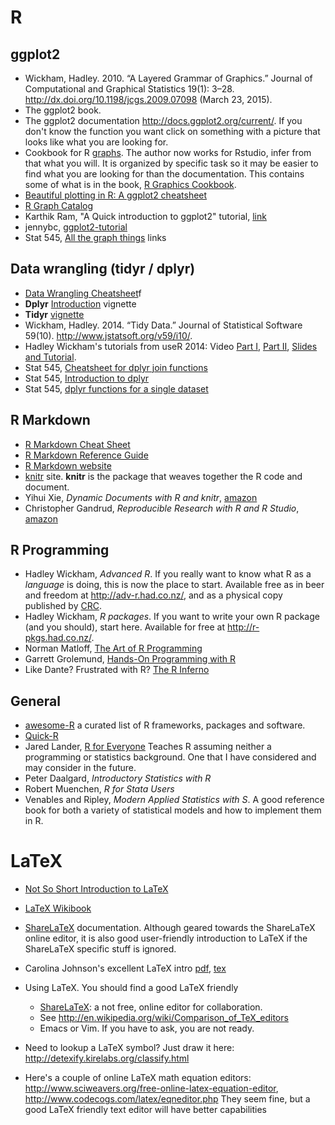<!--
.. title: Links
.. slug: links
.. date: 2015-03-26 00:16:00 UTC-07:00
.. tags: 
.. category: 
.. link: 
.. description: 
.. type: text
-->

# R

## ggplot2

- Wickham, Hadley. 2010. “A Layered Grammar of Graphics.” Journal of Computational and Graphical Statistics 19(1): 3–28. http://dx.doi.org/10.1198/jcgs.2009.07098 (March 23, 2015).
- The ggplot2 book.
- The ggplot2 documentation http://docs.ggplot2.org/current/. If you don't know the function you want click on something with a picture that looks like what you are looking for.
- Cookbook for R [graphs](http://www.cookbook-r.com/Graphs/). The author now works for Rstudio, infer from that what you will. It is organized by specific task so it may be easier to find what you are looking for than the documentation. This contains some of what is in the book, [R Graphics Cookbook](http://shop.oreilly.com/product/0636920023135.do).
- [Beautiful plotting in R: A ggplot2 cheatsheet](http://zevross.com/blog/2014/08/04/beautiful-plotting-in-r-a-ggplot2-cheatsheet-3/)
- [R Graph Catalog](http://shinyapps.stat.ubc.ca/r-graph-catalog/)
- Karthik Ram, "A Quick introduction to ggplot2" tutorial, [link](http://inundata.org/2013/04/10/a-quick-introduction-to-ggplot2/)
- jennybc, [ggplot2-tutorial](https://github.com/jennybc/ggplot2-tutorial)
- Stat 545, [All the graph things](https://stat545-ubc.github.io/graph00_index.html) links


## Data wrangling (tidyr / dplyr)

- [Data Wrangling Cheatsheet](http://www.rstudio.com/wp-content/uploads/2015/02/data-wrangling-cheatsheet.pd)f
- **Dplyr** [Introduction](http://cran.r-project.org/web/packages/dplyr/vignettes/introduction.html) vignette
- **Tidyr** [vignette](http://cran.r-project.org/web/packages/tidyr/vignettes/tidy-data.html)
- Wickham, Hadley. 2014. “Tidy Data.” Journal of Statistical Software 59(10). http://www.jstatsoft.org/v59/i10/.
- Hadley Wickham's tutorials from useR 2014: Video [Part I](https://www.youtube.com/watch?v=8SGif63VW6E), [Part II](https://www.youtube.com/watch?v=Ue08LVuk790), [Slides and Tutorial](https://www.dropbox.com/sh/i8qnluwmuieicxc/AAAgt9tIKoIm7WZKIyK25lh6a).
- Stat 545, [Cheatsheet for dplyr join functions](https://stat545-ubc.github.io/bit001_dplyr-cheatsheet.html)
- Stat 545, [Introduction to dplyr](https://stat545-ubc.github.io/block009_dplyr-intro.html)
- Stat 545, [dplyr functions for a single dataset](https://stat545-ubc.github.io/block010_dplyr-end-single-table.html)

## R Markdown

- [R Markdown Cheat Sheet](http://www.rstudio.com/wp-content/uploads/2015/02/rmarkdown-cheatsheet.pdf)
- [R Markdown Reference Guide](http://www.rstudio.com/wp-content/uploads/2015/02/rmarkdown-cheatsheet.pdf)
- [R Markdown website](http://rmarkdown.rstudio.com/)
- [knitr](http://yihui.name/knitr/) site. **knitr** is the package that weaves together the R code and document.
- Yihui Xie, *Dynamic Documents with R and knitr*, [amazon](http://www.amazon.com/Dynamic-Documents-knitr-Chapman-Series/dp/1482203537)
- Christopher Gandrud, *Reproducible Research with R and R Studio*, [amazon](http://www.amazon.com/Reproducible-Research-RStudio-Chapman-Series/dp/1466572841)

## R Programming

- Hadley Wickham, *Advanced R*. If you really want to know what R as a *language* is doing, this is now the place to start. Available free as in beer and freedom at http://adv-r.had.co.nz/, and as a physical copy published by [CRC](http://www.amazon.com/dp/1466586966/).
- Hadley Wickham, *R packages*. If you want to write your own R package (and you should), start here. Available for free at http://r-pkgs.had.co.nz/.
- Norman Matloff, [The Art of R Programming](http://www.amazon.com/The-Art-Programming-Statistical-Software/dp/1593273843)
- Garrett Grolemund, [Hands-On Programming with R](http://shop.oreilly.com/product/0636920028574.do)
- Like Dante? Frustrated with R? [The R Inferno](http://www.burns-stat.com/documents/books/the-r-inferno/)

## General

- [awesome-R](https://github.com/qinwf/awesome-R) a curated list of R frameworks, packages and software.
- [Quick-R](http://www.statmethods.net/)
- Jared Lander, [R for Everyone](http://www.amazon.com/Everyone-Advanced-Analytics-Graphics-Addison-Wesley/dp/0321888030) Teaches R assuming neither a programming or statistics background. One that I have considered and may consider in the future.
- Peter Daalgard, *Introductory Statistics with R*
- Robert Muenchen, *R for Stata Users*
- Venables and Ripley, *Modern Applied Statistics with S*. A good reference book for both a variety of statistical models and how to implement them in R. 

# LaTeX

- [Not So Short Introduction to LaTeX](https://tobi.oetiker.ch/lshort/lshort.pdf)
- [LaTeX Wikibook](http://en.wikibooks.org/wiki/LaTeX)
- [ShareLaTeX](https://www.sharelatex.com/learn/) documentation. Although geared towards the ShareLaTeX online editor, it is also good user-friendly introduction to LaTeX if the ShareLaTeX specific stuff is ignored.
- Carolina Johnson's excellent LaTeX intro [pdf](http://staff.washington.edu/csjohns/503/WorkshopTemplate.pdf), [tex](http://staff.washington.edu/csjohns/503/WorkshopTemplate.tex)
- Using LaTeX. You should find a good LaTeX friendly 
    - [ShareLaTeX](https://www.sharelatex.com/about): a not free, online editor for collaboration.
	- See <http://en.wikipedia.org/wiki/Comparison_of_TeX_editors>
	- Emacs or Vim. If you have to ask, you are not ready.

- Need to lookup a LaTeX symbol? Just draw it here: <http://detexify.kirelabs.org/classify.html>
- Here's a couple of online LaTeX math equation editors: <http://www.sciweavers.org/free-online-latex-equation-editor>, <http://www.codecogs.com/latex/eqneditor.php> They seem fine, but a good LaTeX friendly text editor will have better capabilities

